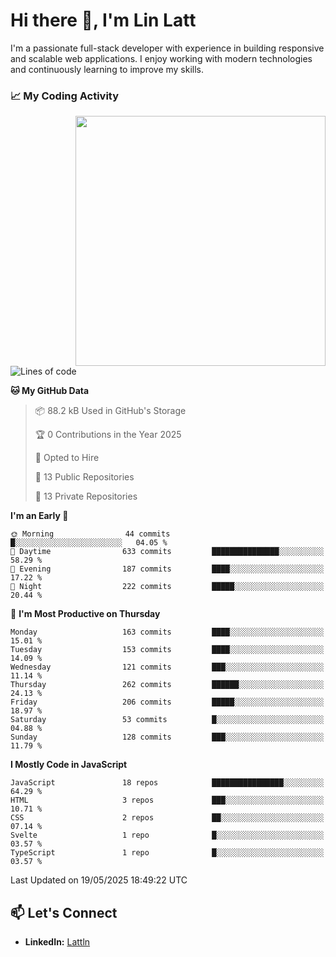 # Hi there 👋, I'm Lin Latt

I'm a passionate full-stack developer with experience in building responsive and scalable web applications. I enjoy working with modern technologies and continuously learning to improve my skills.

### 📈 My Coding Activity 
<img src="https://github.com/user-attachments/assets/6cec4854-3eec-4600-9120-9be1d3cb2bfe"  width="400px" align="right">

<!--START_SECTION:waka-->
![Lines of code](https://img.shields.io/badge/From%20Hello%20World%20I%27ve%20Written-490.9%20thousand%20lines%20of%20code-blue)

**🐱 My GitHub Data** 

> 📦 88.2 kB Used in GitHub's Storage 
 > 
> 🏆 0 Contributions in the Year 2025
 > 
> 💼 Opted to Hire
 > 
> 📜 13 Public Repositories 
 > 
> 🔑 13 Private Repositories 
 > 
**I'm an Early 🐤** 

```text
🌞 Morning                44 commits          █░░░░░░░░░░░░░░░░░░░░░░░░   04.05 % 
🌆 Daytime                633 commits         ███████████████░░░░░░░░░░   58.29 % 
🌃 Evening                187 commits         ████░░░░░░░░░░░░░░░░░░░░░   17.22 % 
🌙 Night                  222 commits         █████░░░░░░░░░░░░░░░░░░░░   20.44 % 
```
📅 **I'm Most Productive on Thursday** 

```text
Monday                   163 commits         ████░░░░░░░░░░░░░░░░░░░░░   15.01 % 
Tuesday                  153 commits         ████░░░░░░░░░░░░░░░░░░░░░   14.09 % 
Wednesday                121 commits         ███░░░░░░░░░░░░░░░░░░░░░░   11.14 % 
Thursday                 262 commits         ██████░░░░░░░░░░░░░░░░░░░   24.13 % 
Friday                   206 commits         █████░░░░░░░░░░░░░░░░░░░░   18.97 % 
Saturday                 53 commits          █░░░░░░░░░░░░░░░░░░░░░░░░   04.88 % 
Sunday                   128 commits         ███░░░░░░░░░░░░░░░░░░░░░░   11.79 % 
```


**I Mostly Code in JavaScript** 

```text
JavaScript               18 repos            ████████████████░░░░░░░░░   64.29 % 
HTML                     3 repos             ███░░░░░░░░░░░░░░░░░░░░░░   10.71 % 
CSS                      2 repos             ██░░░░░░░░░░░░░░░░░░░░░░░   07.14 % 
Svelte                   1 repo              █░░░░░░░░░░░░░░░░░░░░░░░░   03.57 % 
TypeScript               1 repo              █░░░░░░░░░░░░░░░░░░░░░░░░   03.57 % 
```




 Last Updated on 19/05/2025 18:49:22 UTC
<!--END_SECTION:waka-->

## 📫 Let's Connect

- **LinkedIn:** [Lattln](https://linkedin.com/in/lin-latt)
<!-- - **Portfolio:** [Your Portfolio](https://yourportfolio.com) -->
